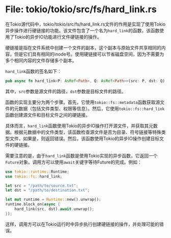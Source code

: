 # File: tokio/tokio/src/fs/hard_link.rs

在Tokio源代码中，tokio/tokio/src/fs/hard_link.rs文件的作用是实现了使用Tokio异步操作进行硬链接的功能。该文件包含了一个名为`hard_link`的函数，该函数使用了Tokio的异步IO功能进行文件硬链接的操作。

硬链接是指在文件系统中创建一个文件的副本，这个副本与原始文件共享相同的内容，但是它们具有相同的inode号。使用硬链接可以节省磁盘空间，因为不需要为多个相同内容的文件存储多个副本。

`hard_link`函数的签名如下：
```rust
pub async fn hard_link<P: AsRef<Path>, Q: AsRef<Path>>(src: P, dst: Q) -> io::Result<()>
```
其中，`src`参数是源文件的路径，`dst`参数是目标文件的路径。

函数的实现主要分为两个步骤。首先，它使用`tokio::fs::metadata`函数获取源文件的元数据（包括文件类型、权限等信息）。然后，它使用`tokio::fs::hard_link`函数创建源文件和目标文件之间的硬链接。

具体而言，`hard_link`函数使用Tokio的异步IO操作打开源文件，并获取其元数据。根据元数据中的文件类型，该函数检查源文件是否为目录、符号链接等特殊类型文件，如果是，则返回错误。然后，该函数使用Tokio的异步IO操作创建目标文件的硬链接。

需要注意的是，由于`hard_link`函数是使用Tokio实现的异步函数，它返回一个`Future`对象。调用方可以使用`await`关键字等待Future的完成。例如：
```rust
use tokio::runtime::Runtime;
use tokio::fs::hard_link;

let src = "/path/to/source.txt";
let dst = "/path/to/destination.txt";

let mut runtime = Runtime::new().unwrap();
runtime.block_on(async {
    hard_link(src, dst).await.unwrap();
});
```
这样，调用方可以在Tokio运行时中异步执行创建硬链接的操作，并处理可能的错误。

